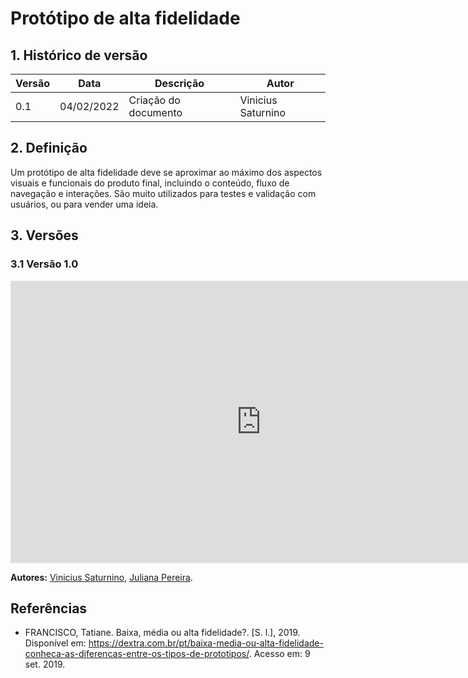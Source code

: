 # Protótipo de alta fidelidade

## 1. Histórico de versão

<center>

| Versão | Data       | Descrição                                           | Autor        |
| ------ | ---------- | --------------------------------------------------- | ------------ |
| 0.1    | 04/02/2022 | Criação do documento | Vinicius Saturnino |

</center>

## 2. Definição

Um protótipo de alta fidelidade deve se aproximar ao máximo dos aspectos visuais e funcionais do produto final, incluindo o conteúdo, fluxo de navegação e interações. São muito utilizados para testes e validação com usuários, ou para vender uma ideia.

## 3. Versões

### 3.1 Versão 1.0

<iframe style="border: 1px solid rgba(0, 0, 0, 0.1);" width="800" height="450" src="https://www.figma.com/embed?embed_host=share&url=https%3A%2F%2Fwww.figma.com%2Ffile%2Fkw4AkGDlfikBhXDmTz33de%2FProt%25C3%25B3tipo-Alta-Fidelidade---Garimpei%3Fnode-id%3D0%253A1" allowfullscreen></iframe>

**Autores:** [Vinicius Saturnino](https://github.com/viniciussaturnino), [Juliana Pereira](https://github.com/julianavalle).

## Referências

- FRANCISCO, Tatiane. Baixa, média ou alta fidelidade?. [S. l.], 2019. Disponível em: https://dextra.com.br/pt/baixa-media-ou-alta-fidelidade-conheca-as-diferencas-entre-os-tipos-de-prototipos/. Acesso em: 9 set. 2019.
